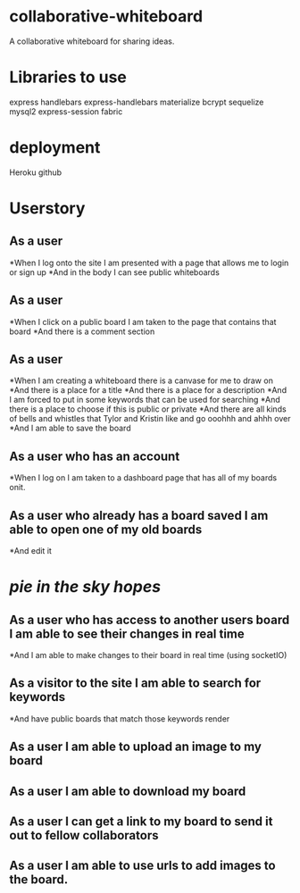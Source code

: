 # collaborative-whiteboard
A collaborative whiteboard for sharing ideas.

# Libraries to use
express
handlebars
express-handlebars
materialize
bcrypt
sequelize
mysql2
express-session
fabric

# deployment
Heroku
github

# Userstory
## As a user
*When I log onto the site I am presented with a page that allows me to login or sign up
*And in the body I can see public whiteboards

## As a user
*When I click on a public board I am taken to the page that contains that board
*And there is a comment section

## As a user
*When I am creating a whiteboard there is a canvase for me to draw on
*And there is a place for a title
*And there is a place for a description
*And I am forced to put in some keywords that can be used for searching
*And there is a place to choose if this is public or private
*And there are all kinds of bells and whistles that Tylor and Kristin like and go ooohhh and ahhh over
*And I am able to save the board

## As a user who has an account
*When I log on I am taken to a dashboard page that has all of my boards onit.

## As a user who already has a board saved I am able to open one of my old boards
*And edit it

# _pie in the sky hopes_
## As a user who has access to another users board I am able to see their changes in real time
*And I am able to make changes to their board in real time (using socketIO)

## As a visitor to the site I am able to search for keywords
*And have public boards that match those keywords render

## As a user I am able to upload an image to my board

## As a user I am able to download my board

## As a user I can get a link to my board to send it out to fellow collaborators

## As a user I am able to use urls to add images to the board.

